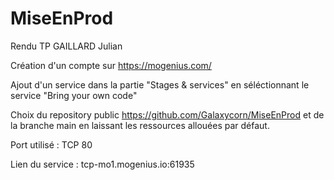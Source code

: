# MiseEnProd

Rendu TP GAILLARD Julian 

Création d'un compte sur https://mogenius.com/

Ajout d'un service dans la partie "Stages & services" en séléctionnant le service "Bring your own code"

Choix du repository public https://github.com/Galaxycorn/MiseEnProd et de la branche main en laissant les ressources allouées par défaut. 

Port utilisé : TCP 80 

Lien du service : tcp-mo1.mogenius.io:61935